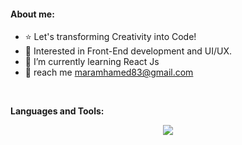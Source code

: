 
#### About me:
- ⭐ Let's transforming Creativity into Code!
- 🔭 Interested in Front-End development and UI/UX.
- 🌱 I’m currently learning React Js
- 💬 reach me maramhamed83@gmail.com
<br/>

  <p><b> Languages and Tools: </b></p>
  <p align="center">
  <a href="https://skillicons.dev">
    <img src="https://skillicons.dev/icons?i=vscode,html,css,js,bootstrap,git,github,postman,pr,xd,ai,ae" />       
  </a>
